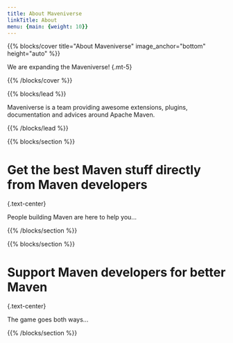```yaml
---
title: About Maveniverse
linkTitle: About
menu: {main: {weight: 10}}
---
```


{{% blocks/cover title="About Maveniverse" image_anchor="bottom" height="auto" %}}

We are expanding the Maveniverse!
{.mt-5}

{{% /blocks/cover %}}

{{% blocks/lead %}}

Maveniverse is a team providing awesome extensions, plugins, documentation and advices around Apache Maven.

{{% /blocks/lead %}}

{{% blocks/section %}}

# Get the best Maven stuff directly from Maven developers
{.text-center}

People building Maven are here to help you...

{{% /blocks/section %}}

{{% blocks/section %}}

# Support Maven developers for better Maven
{.text-center}

The game goes both ways...

{{% /blocks/section %}}